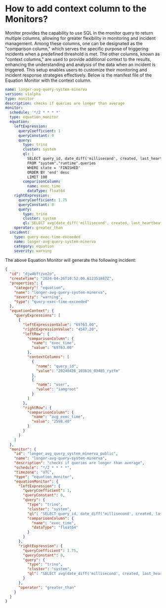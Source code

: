 # How to add context column to the Monitors?

Monitor provides the capability to use SQL in the monitor query to return multiple columns, allowing for greater flexibility in monitoring and incident management. Among these columns, one can be designated as the "comparison column," which serves the specific purpose of triggering incidents when a predefined threshold is met. The other columns, known as "context columns," are used to provide additional context to the results, enhancing the understanding and analysis of the data when an incident is triggered. This setup enables users to customize their monitoring and incident response strategies effectively. Below is the manifest file of the Equation Monitor with the context column.

```yaml
name: longer-avg-query-system-minerva
version: v1alpha
type: monitor
description: checks if queries are longer than average
monitor:
  schedule: '*/2 * * * *'
  type: equation_monitor
  equation:
    leftExpression:
      queryCoefficient: 1
      queryConstant: 0
      query:
        type: trino
        cluster: system
        ql: | 
          SELECT query_id, date_diff('millisecond', created, last_heartbeat) AS exec_time, user 
          FROM "system"."runtime".queries 
          WHERE state = 'FINISHED' 
          ORDER BY 'end' desc 
          LIMIT 100
        comparisonColumn:
          name: exec_time
          dataType: float64
    rightExpression:
      queryCoefficient: 1.75
      queryConstant: 0
      query:
        type: trino
        cluster: system
        ql: SELECT avg(date_diff('millisecond', created, last_heartbeat)) AS avg_exec_time FROM "system"."runtime".queries WHERE state = 'FINISHED'
    operator: greater_than
  incident:
    type: query-exec-time-exceeded
    name: longer-avg-query-system-minerva
    category: equation
    severity: warning
```
The above Equation Monitor will generate the following incident:

```json
{
  "id": "djw4bftzve2o",
  "createTime": "2024-04-26T10:52:00.612351887Z",
  "properties": {
    "category": "equation",
    "name": "longer-avg-query-system-minerva",
    "severity": "warning",
    "type": "query-exec-time-exceeded"
  },
  "equationContext": {
    "queryExpressions": [
      {
        "leftExpressionValue": "69763.00",
        "rightExpressionValue": "4547.20",
        "leftRow": {
          "comparisonColumn": {
            "name": "exec_time",
            "value": "69763.00"
          },
          "contextColumns": [
            {
              "name": "query_id",
              "value": "20240426_103616_03485_ryzfm"
            },
            {
              "name": "user",
              "value": "iamgroot"
            }
          ]
        },
        "rightRow": {
          "comparisonColumn": {
            "name": "avg_exec_time",
            "value": "2598.40"
          }
        }
      }
    ]
  },
  "monitor": {
    "id": "longer_avg_query_system_minerva_public",
    "name": "longer-avg-query-system-minerva",
    "description": "checks if queries are longer than average",
    "schedule": "*/2 * * * *",
    "timezone": "UTC",
    "type": "equation_monitor",
    "equationMonitor": {
      "leftExpression": {
        "queryCoefficient": 1,
        "queryConstant": 0,
        "query": {
          "type": "trino",
          "cluster": "system",
          "ql": "SELECT query_id, date_diff('millisecond', created, last_heartbeat) AS exec_time, user \nFROM \"system\".\"runtime\".queries \nWHERE state = 'FINISHED' \nORDER BY 'end' desc \nLIMIT 100\n",
          "comparisonColumn": {
            "name": "exec_time",
            "dataType": "float64"
          }
        }
      },
      "rightExpression": {
        "queryCoefficient": 1.75,
        "queryConstant": 0,
        "query": {
          "type": "trino",
          "cluster": "system",
          "ql": "SELECT avg(date_diff('millisecond', created, last_heartbeat)) AS avg_exec_time FROM \"system\".\"runtime\".queries WHERE state = 'FINISHED'"
        }
      },
      "operator": "greater_than"
    }
  }
}
```